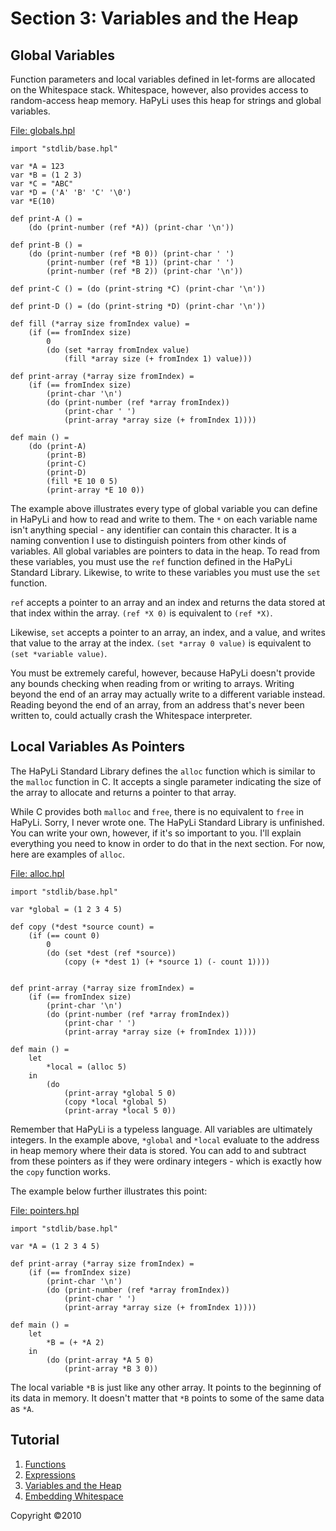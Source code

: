 # Section 3: Variables and the Heap

## Global Variables

Function parameters and local variables defined in let-forms are allocated on
the Whitespace stack. Whitespace, however, also provides access to random-access
heap memory. HaPyLi uses this heap for strings and global variables.

[File: globals.hpl](./globals.hpl)

```hapyli
import "stdlib/base.hpl"

var *A = 123
var *B = (1 2 3)
var *C = "ABC"
var *D = ('A' 'B' 'C' '\0')
var *E(10)

def print-A () =
    (do (print-number (ref *A)) (print-char '\n'))

def print-B () =
    (do (print-number (ref *B 0)) (print-char ' ')
        (print-number (ref *B 1)) (print-char ' ')
        (print-number (ref *B 2)) (print-char '\n'))

def print-C () = (do (print-string *C) (print-char '\n'))

def print-D () = (do (print-string *D) (print-char '\n'))

def fill (*array size fromIndex value) =
    (if (== fromIndex size)
        0
        (do (set *array fromIndex value)
            (fill *array size (+ fromIndex 1) value)))

def print-array (*array size fromIndex) =
    (if (== fromIndex size)
        (print-char '\n')
        (do (print-number (ref *array fromIndex))
            (print-char ' ')
            (print-array *array size (+ fromIndex 1))))

def main () =
    (do (print-A)
        (print-B)
        (print-C)
        (print-D)
        (fill *E 10 0 5)
        (print-array *E 10 0))
```

The example above illustrates every type of global variable you can define in
HaPyLi and how to read and write to them. The `*` on each variable name isn't
anything special - any identifier can contain this character. It is a naming
convention I use to distinguish pointers from other kinds of variables. All
global variables are pointers to data in the heap. To read from these variables,
you must use the `ref` function defined in the HaPyLi Standard Library.
Likewise, to write to these variables you must use the `set` function.

`ref` accepts a pointer to an array and an index and returns the data stored at
that index within the array. `(ref *X 0)` is equivalent to `(ref *X)`.

Likewise, `set` accepts a pointer to an array, an index, and a value, and writes
that value to the array at the index. `(set *array 0 value)` is equivalent to
`(set *variable value)`.

You must be extremely careful, however, because HaPyLi doesn't provide any
bounds checking when reading from or writing to arrays. Writing beyond the end
of an array may actually write to a different variable instead. Reading beyond
the end of an array, from an address that's never been written to, could
actually crash the Whitespace interpreter.

## Local Variables As Pointers

The HaPyLi Standard Library defines the `alloc` function which is similar to the
`malloc` function in C. It accepts a single parameter indicating the size of the
array to allocate and returns a pointer to that array.

While C provides both `malloc` and `free`, there is no equivalent to `free` in
HaPyLi. Sorry, I never wrote one. The HaPyLi Standard Library is unfinished. You
can write your own, however, if it's so important to you. I'll explain
everything you need to know in order to do that in the next section. For now,
here are examples of `alloc`.

[File: alloc.hpl](./alloc.hpl)

```hapyli
import "stdlib/base.hpl"

var *global = (1 2 3 4 5)

def copy (*dest *source count) =
    (if (== count 0)
        0
        (do (set *dest (ref *source))
            (copy (+ *dest 1) (+ *source 1) (- count 1))))


def print-array (*array size fromIndex) =
    (if (== fromIndex size)
        (print-char '\n')
        (do (print-number (ref *array fromIndex))
            (print-char ' ')
            (print-array *array size (+ fromIndex 1))))

def main () =
    let
        *local = (alloc 5)
    in
        (do
            (print-array *global 5 0)
            (copy *local *global 5)
            (print-array *local 5 0))
```

Remember that HaPyLi is a typeless language. All variables are ultimately
integers. In the example above, `*global` and `*local` evaluate to the address
in heap memory where their data is stored. You can add to and subtract from
these pointers as if they were ordinary integers - which is exactly how the
`copy` function works.

The example below further illustrates this point:

[File: pointers.hpl](./pointers.hpl)

```hapyli
import "stdlib/base.hpl"

var *A = (1 2 3 4 5)

def print-array (*array size fromIndex) =
    (if (== fromIndex size)
        (print-char '\n')
        (do (print-number (ref *array fromIndex))
            (print-char ' ')
            (print-array *array size (+ fromIndex 1))))

def main () =
    let
        *B = (+ *A 2)
    in
        (do (print-array *A 5 0)
            (print-array *B 3 0))
```

The local variable `*B` is just like any other array. It points to the beginning
of its data in memory. It doesn't matter that `*B` points to some of the same
data as `*A`.

## Tutorial

1. [Functions](./functions.md)
2. [Expressions](./expressions.md)
3. [Variables and the Heap](./variablesandtheheap.md)
4. [Embedding Whitespace](./embeddingwhitespace.md)

Copyright ©2010
